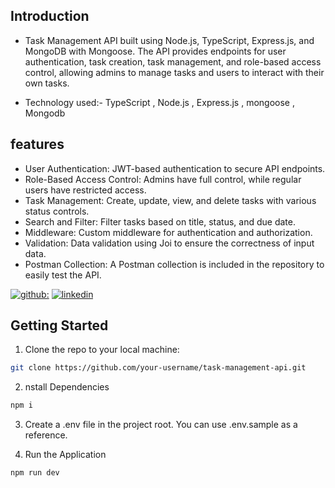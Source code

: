 ## Introduction
- Task Management API built using Node.js, TypeScript, Express.js, and MongoDB with Mongoose. The API provides endpoints for user authentication, task creation, task management, and role-based access control, allowing admins to manage tasks and users to interact with their own tasks.

- Technology used:- TypeScript , Node.js , Express.js , mongoose , Mongodb

## features

- User Authentication: JWT-based authentication to secure API endpoints.
- Role-Based Access Control: Admins have full control, while regular users have restricted access.
- Task Management: Create, update, view, and delete tasks with various status controls.
- Search and Filter: Filter tasks based on title, status, and due date.
- Middleware: Custom middleware for authentication and authorization.
- Validation: Data validation using Joi to ensure the correctness of input data.
- Postman Collection: A Postman collection is included in the repository to easily test the API.

[![github:](https://img.shields.io/badge/my_github-000?style=for-the-badge&logo=ko-fi&logoColor=white)](https://github.com/shubbi20)
[![linkedin](https://img.shields.io/badge/linkedin-0A66C2?style=for-the-badge&logo=linkedin&logoColor=white)](https://www.linkedin.com/in/shubhamnegi20/)


## Getting Started

1. Clone the repo to your local machine:
```bash
git clone https://github.com/your-username/task-management-api.git
```
2. nstall Dependencies
```bash
npm i
```
3. Create a .env file in the project root. You can use .env.sample as a reference.

4. Run the Application
```bash
npm run dev
```


